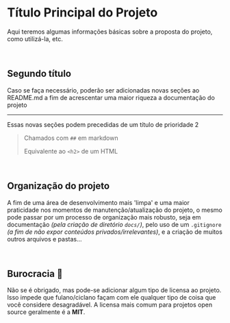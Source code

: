 # Título Principal do Projeto

Aqui teremos algumas informações básicas sobre a proposta do projeto,
como utilizá-la, etc.

<br>



## Segundo título

Caso se faça necessário, poderão ser adicionadas novas seções ao
README.md a fim de acrescentar uma maior riqueza a documentação do
projeto

---

Essas novas seções podem precedidas de um título de prioridade 2

> Chamados com `##` em markdown
>
> Equivalente ao `<h2>` de um HTML

<br>



## Organização do projeto

A fim de uma área de desenvolvimento mais 'limpa' e uma maior
praticidade nos momentos de manutenção/atualização do projeto, o
mesmo pode passar por um processo de organização mais robusto, seja
em documentação *(pela criação de diretório `docs/`)*, pelo uso
de um `.gitignore` *(a fim de não expor conteúdos
privados/irrelevantes)*, e a criação de muitos outros arquivos e
pastas...

<br>



## Burocracia 📓

Não se é obrigado, mas pode-se adicionar algum tipo de licensa ao
projeto. Isso impede que fulano/ciclano façam com ele qualquer tipo
de coisa que você considere desagradável. A licensa mais comum para
projetos open source geralmente é a **MIT**.